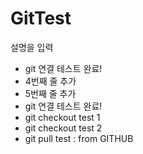 # GitTest
설명을 입력
- git 연결 테스트 완료!
- 4번째 줄 추가 
- 5번째 줄 추가
- git 연결 테스트 완료!
- git checkout test 1
- git checkout test 2
- git pull test : from GITHUB
